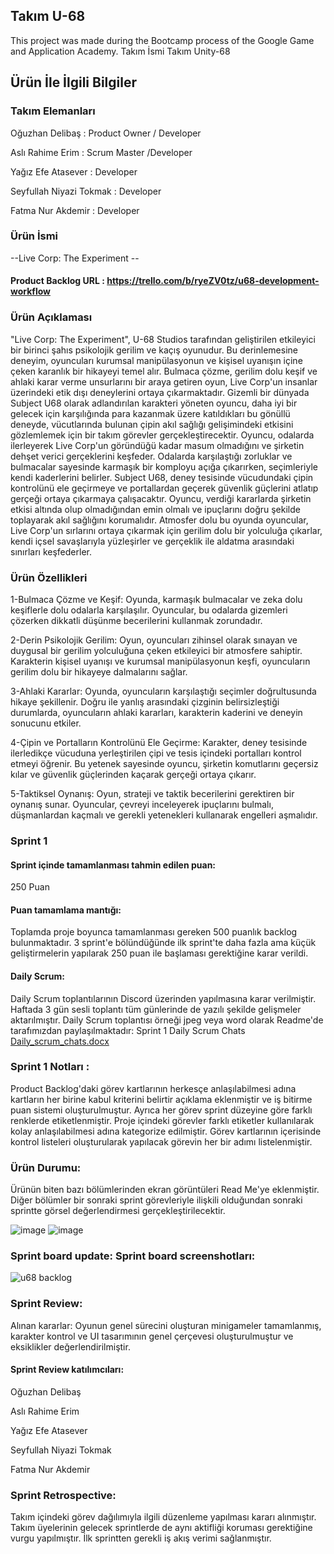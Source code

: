 ## Takım U-68
This project was made during the Bootcamp process of the Google Game and Application Academy.
Takım İsmi
Takım Unity-68
 
## Ürün İle İlgili Bilgiler
### Takım Elemanları
Oğuzhan Delibaş : Product Owner / Developer

Aslı Rahime Erim : Scrum Master /Developer

Yağız Efe Atasever : Developer

Seyfullah Niyazi Tokmak : Developer

Fatma Nur Akdemir : Developer
 
### Ürün İsmi
--Live Corp: The Experiment --
#### Product Backlog URL : https://trello.com/b/ryeZV0tz/u68-development-workflow
 
### Ürün Açıklaması
"Live Corp: The Experiment", U-68 Studios tarafından geliştirilen etkileyici bir birinci şahıs psikolojik gerilim ve kaçış oyunudur. Bu derinlemesine deneyim, oyuncuları kurumsal manipülasyonun ve kişisel uyanışın içine çeken karanlık bir hikayeyi temel alır. Bulmaca çözme, gerilim dolu keşif ve ahlaki karar verme unsurlarını bir araya getiren oyun, Live Corp'un insanlar üzerindeki etik dışı deneylerini ortaya çıkarmaktadır.
Gizemli bir dünyada Subject U68 olarak adlandırılan karakteri yöneten oyuncu, daha iyi bir gelecek için karşılığında para kazanmak üzere katıldıkları bu gönüllü deneyde, vücutlarında bulunan çipin akıl sağlığı gelişimindeki etkisini gözlemlemek için bir takım görevler gerçekleştirecektir. Oyuncu, odalarda ilerleyerek Live Corp'un göründüğü kadar masum olmadığını ve şirketin dehşet verici gerçeklerini keşfeder. Odalarda karşılaştığı zorluklar ve bulmacalar sayesinde karmaşık bir komployu açığa çıkarırken, seçimleriyle kendi kaderlerini belirler. Subject U68, deney tesisinde vücudundaki çipin kontrolünü ele geçirmeye ve portallardan geçerek güvenlik güçlerini atlatıp gerçeği ortaya çıkarmaya çalışacaktır. Oyuncu, verdiği kararlarda şirketin etkisi altında olup olmadığından emin olmalı ve ipuçlarını doğru şekilde toplayarak akıl sağlığını korumalıdır.
Atmosfer dolu bu oyunda oyuncular, Live Corp'un sırlarını ortaya çıkarmak için gerilim dolu bir yolculuğa çıkarlar, kendi içsel savaşlarıyla yüzleşirler ve gerçeklik ile aldatma arasındaki sınırları keşfederler.
 
### Ürün Özellikleri
1-Bulmaca Çözme ve Keşif: Oyunda, karmaşık bulmacalar ve zeka dolu keşiflerle dolu odalarla karşılaşılır. Oyuncular, bu odalarda gizemleri çözerken dikkatli düşünme becerilerini kullanmak zorundadır.

2-Derin Psikolojik Gerilim: Oyun, oyuncuları zihinsel olarak sınayan ve duygusal bir gerilim yolculuğuna çeken etkileyici bir atmosfere sahiptir. Karakterin kişisel uyanışı ve kurumsal manipülasyonun keşfi, oyuncuların gerilim dolu bir hikayeye dalmalarını sağlar.

3-Ahlaki Kararlar: Oyunda, oyuncuların karşılaştığı seçimler doğrultusunda hikaye şekillenir. Doğru ile yanlış arasındaki çizginin belirsizleştiği durumlarda, oyuncuların ahlaki kararları, karakterin kaderini ve deneyin sonucunu etkiler.

4-Çipin ve Portalların Kontrolünü Ele Geçirme: Karakter, deney tesisinde ilerledikçe vücuduna yerleştirilen çipi ve tesis içindeki portalları kontrol etmeyi öğrenir. Bu yetenek sayesinde oyuncu, şirketin komutlarını geçersiz kılar ve güvenlik güçlerinden kaçarak gerçeği ortaya çıkarır.

5-Taktiksel Oynanış: Oyun, strateji ve taktik becerilerini gerektiren bir oynanış sunar. Oyuncular, çevreyi inceleyerek ipuçlarını bulmalı, düşmanlardan kaçmalı ve gerekli yetenekleri kullanarak engelleri aşmalıdır.
 
### Sprint 1
#### Sprint içinde tamamlanması tahmin edilen puan: 
250 Puan
#### Puan tamamlama mantığı: 
Toplamda proje boyunca tamamlanması gereken 500 puanlık backlog bulunmaktadır. 3 sprint'e bölündüğünde ilk sprint'te daha fazla ama küçük geliştirmelerin yapılarak 250 puan ile başlaması gerektiğine karar verildi.
#### Daily Scrum: 
Daily Scrum toplantılarının Discord üzerinden yapılmasına karar verilmiştir. Haftada 3 gün sesli toplantı tüm günlerinde de yazılı şekilde gelişmeler aktarılmıştır. Daily Scrum toplantısı örneği jpeg veya word olarak Readme'de tarafımızdan paylaşılmaktadır: Sprint 1 Daily Scrum Chats [Daily_scrum_chats.docx](https://github.com/oguzhandelibas/u68/files/11786346/Daily_scrum_chats.docx)

### Sprint 1 Notları : 
Product Backlog'daki görev kartlarının herkesçe anlaşılabilmesi adına kartların her birine kabul kriterini belirtir açıklama eklenmiştir ve iş bitirme puan sistemi oluşturulmuştur. Ayrıca her görev sprint düzeyine göre farklı renklerde etiketlenmiştir. Proje içindeki görevler farklı etiketler kullanılarak kolay anlaşılabilmesi adına kategorize edilmiştir. Görev kartlarının içerisinde kontrol listeleri oluşturularak yapılacak görevin her bir adımı listelenmiştir.

### Ürün Durumu:
Ürünün biten bazı bölümlerinden ekran görüntüleri Read Me'ye eklenmiştir. Diğer bölümler bir sonraki sprint görevleriyle ilişkili olduğundan sonraki sprintte görsel değerlendirmesi gerçekleştirilecektir. 

 ![image](https://github.com/oguzhandelibas/u68/assets/130167514/f03c2a11-7508-4e18-ad8f-b1c7fda3070a)
![image](https://github.com/oguzhandelibas/u68/assets/130167514/aebddcd8-ddb6-4a7b-a2a2-0097be8d2649)

### Sprint board update: Sprint board screenshotları:
![u68 backlog](https://github.com/oguzhandelibas/u68/assets/130167514/6860870f-673d-4af9-b385-25fcb6563f56)

### Sprint Review: 
Alınan kararlar: Oyunun genel sürecini oluşturan minigameler tamamlanmış, karakter kontrol ve UI tasarımının genel çerçevesi oluşturulmuştur ve eksiklikler değerlendirilmiştir.
#### Sprint Review katılımcıları: 
Oğuzhan Delibaş 

Aslı Rahime Erim 

Yağız Efe Atasever

Seyfullah Niyazi Tokmak 

Fatma Nur Akdemir 

### Sprint Retrospective:
Takım içindeki görev dağılımıyla ilgili düzenleme yapılması kararı alınmıştır.
Takım üyelerinin gelecek sprintlerde de aynı aktifliği koruması gerektiğine vurgu yapılmıştır.
İlk sprintten gerekli iş akış verimi sağlanmıştır.

